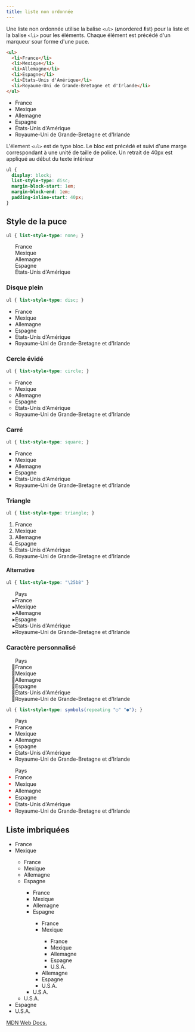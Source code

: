 ```yaml
---
title: liste non ordonnée
---
```


Une liste non ordonnée utilise la balise `<ul>` (***u***nordered ***l***ist) pour la liste et la balise `<li>` pour les éléments.
Chaque élément est précédé d'un marqueur sour forme d'une puce.

```html
<ul>
  <li>France</li>
  <li>Mexique</li>
  <li>Allemagne</li>
  <li>Espagne</li>
  <li>États-Unis d'Amérique</li>
  <li>Royaume-Uni de Grande-Bretagne et d'Irlande</li>
</ul>
```

<ul>
  <li>France</li>
  <li>Mexique</li>
  <li>Allemagne</li>
  <li>Espagne</li>
  <li>États-Unis d'Amérique</li>
  <li>Royaume-Uni de Grande-Bretagne et d'Irlande</li>
</ul>

L'élement `<ul>` est de type bloc. Le bloc est précédé et suivi d'une marge correspondant à une unité de taille de police. Un retrait de 40px est appliqué au début du texte intérieur

```css
ul {
  display: block;
  list-style-type: disc;
  margin-block-start: 1em;
  margin-block-end: 1em;
  padding-inline-start: 40px;
}
```


## Style de la puce

```css
ul { list-style-type: none; }
```

<ul style='list-style-type: none'>
  <li>France</li>
  <li>Mexique</li>
  <li>Allemagne</li>
  <li>Espagne</li>
  <li>États-Unis d'Amérique</li>
</ul>

### Disque plein

```css
ul { list-style-type: disc; }
```

<ul style='list-style-type: disc'>
  <li>France</li>
  <li>Mexique</li>
  <li>Allemagne</li>
  <li>Espagne</li>
  <li>États-Unis d'Amérique</li>
  <li>Royaume-Uni de Grande-Bretagne et d'Irlande</li>
</ul>

### Cercle évidé

```css
ul { list-style-type: circle; }
```

<ul style='list-style-type: circle'>
  <li>France</li>
  <li>Mexique</li>
  <li>Allemagne</li>
  <li>Espagne</li>
  <li>États-Unis d'Amérique</li>
  <li>Royaume-Uni de Grande-Bretagne et d'Irlande</li>
</ul>

### Carré

```css
ul { list-style-type: square; }
```

<ul style='list-style-type: square'>
  <li>France</li>
  <li>Mexique</li>
  <li>Allemagne</li>
  <li>Espagne</li>
  <li>États-Unis d'Amérique</li>
  <li>Royaume-Uni de Grande-Bretagne et d'Irlande</li>
</ul>

### Triangle

```css
ul { list-style-type: triangle; }
```

<ul style="list-style-type: triangle;">
  <li>France</li>
  <li>Mexique</li>
  <li>Allemagne</li>
  <li>Espagne</li>
  <li>États-Unis d'Amérique</li>
  <li>Royaume-Uni de Grande-Bretagne et d'Irlande</li>
</ul>

#### Alternative

```css
ul { list-style-type: "\25b8" }
```

<ul style='list-style-type: "\25b8"'>Pays
  <li>France</li>
  <li>Mexique</li>
  <li>Allemagne</li>
  <li>Espagne</li>
  <li>États-Unis d'Amérique</li>
  <li>Royaume-Uni de Grande-Bretagne et d'Irlande</li>
</ul>

### Caractère personnalisé

<ul style='list-style-type: "\01F996"'>Pays
  <li>France</li>
  <li>Mexique</li>
  <li>Allemagne</li>
  <li>Espagne</li>
  <li>États-Unis d'Amérique</li>
  <li>Royaume-Uni de Grande-Bretagne et d'Irlande</li>
</ul>


```css
ul { list-style-type: symbols(repeating "○" "●"); }
```

<ul style='list-style-type: symbols(repeating "○" "●")'>Pays
    <li>France</li>
    <li>Mexique</li>
    <li>Allemagne</li>
    <li>Espagne</li>
    <li>États-Unis d'Amérique</li>
    <li>Royaume-Uni de Grande-Bretagne et d'Irlande</li>
</ul>


<style>
ul.marker li::marker {
  color:red;
  font-size:112%;
}
</style>

<ul class="marker" style='list-style-type: symbols(symbolic "○" "●")'>Pays
  <li>France</li>
  <li>Mexique</li>
  <li>Allemagne</li>
  <li>Espagne</li>
  <li>États-Unis d'Amérique</li>
  <li>Royaume-Uni de Grande-Bretagne et d'Irlande</li>
</ul>



## Liste imbriquées

<ul style='list-style-type: symbols(symbolic "w" "x" "y", "z")'>
  <li>France</li>
  <li>Mexique</li>
  <ul>
        <li>France</li>
        <li>Mexique</li>
        <li>Allemagne</li>
        <li>Espagne</li>
        <ul>
            <li>France</li>
            <li>Mexique</li>
            <li>Allemagne</li>
            <li>Espagne</li>
            <ul>
                <li>France</li>
                <li>Mexique</li>
                <ul>
                    <li>France</li>
                    <li>Mexique</li>
                    <li>Allemagne</li>
                    <li>Espagne</li>
                    <li>U.S.A.</li>
                </ul>
                <li>Allemagne</li>
                <li>Espagne</li>
                <li>U.S.A.</li>
            </ul>
            <li>U.S.A.</li>
        </ul>
        <li>U.S.A.</li>
    </ul>
  <li>Espagne</li>
  <li>U.S.A.</li>
</ul>


[MDN Web Docs.](https://developer.mozilla.org/fr/docs/Web/HTML/Element/ul)
